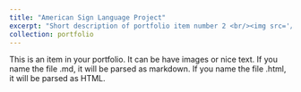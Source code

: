 ```yaml
---
title: "American Sign Language Project"
excerpt: "Short description of portfolio item number 2 <br/><img src='/images/ASL.gif'>"
collection: portfolio
---
```


This is an item in your portfolio. It can be have images or nice text. If you name the file .md, it will be parsed as markdown. If you name the file .html, it will be parsed as HTML. 
